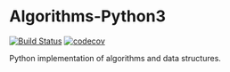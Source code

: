 # Algorithms-Python3
[![Build Status](https://travis-ci.org/MarkWh1te/Algorithms-Python3.svg?branch=master)](https://travis-ci.org/MarkWh1te/Algorithms-Python3)
[![codecov](https://codecov.io/gh/MarkWh1te/Algorithms-Python3/branch/master/graph/badge.svg)](https://codecov.io/gh/MarkWh1te/Algorithms-Python3)

Python implementation of algorithms and data structures.
